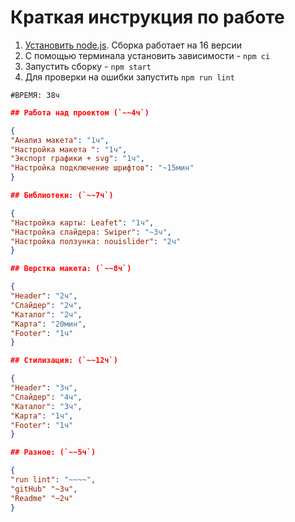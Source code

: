# Краткая инструкция по работе

1. [Установить node.js](https://nodejs.org/download/release/latest-v16.x/). Сборка работает на 16 версии
2. С помощью терминала установить зависимости - `npm ci`
3. Запустить сборку - `npm start`
4. Для проверки на ошибки запустить `npm run lint`

<!--# Время затреченное на проект (`в часах`):-->

```
#ВРЕМЯ: 38ч
```

```json
## Работа над проектом (`~~4ч`)

{
"Анализ макета": "1ч",
"Настройка макета ": "1ч",
"Экспорт графики + svg": "1ч",
"Настройка подключение шрифтов": "~15мин"
}

## Библиотеки: (`~~7ч`)

{
"Настройка карты: Leafet": "1ч",
"Настройка слайдера: Swiper": "~3ч",
"Настройка ползунка: nouislider": "2ч"
}

## Верстка макета: (`~~8ч`)

{
"Header": "2ч",
"Слайдер": "2ч",
"Каталог": "2ч",
"Карта": "20мин",
"Footer": "1ч"
}

## Стилизация: (`~~12ч`)

{
"Header": "3ч",
"Слайдер": "4ч",
"Каталог": "3ч",
"Карта": "1ч",
"Footer": "1ч"
}

## Разное: (`~~5ч`)

{
"run lint": "~~~~",
"gitHub" "~3ч",
"Readme" "~2ч"
}
```
